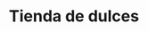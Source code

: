 ---
title: "Tienda de dulces"
url: /ciudad-satelite/tienda-de-dulces-arturo-ballivian-otero-2/
shop: Kiosk
---